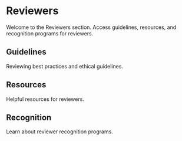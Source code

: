 # Reviewers

Welcome to the Reviewers section. Access guidelines, resources, and recognition programs for reviewers.

## Guidelines
Reviewing best practices and ethical guidelines.

## Resources
Helpful resources for reviewers.

## Recognition
Learn about reviewer recognition programs.

